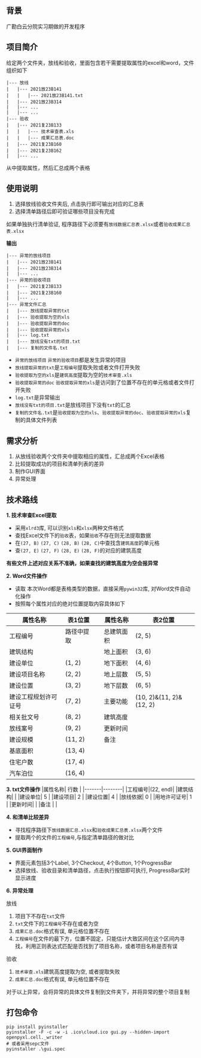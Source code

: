 ## 背景
广勘白云分院实习期做的开发程序
## 项目简介
给定两个文件夹，放线和验收，里面包含若干需要提取属性的excel和word，文件组织如下
```
|--- 放线
|   |--- 2021放23B141
|   |   |--- 2021放23B141.txt
|   |--- 2021放23B314
|   |--- ...
|   |--- ...
|--- 验收
|   |--- 2021复23B133
|   |   |--- 技术审查表.xls
|   |   |--- 成果汇总表.doc
|   |--- 2021复23B160
|   |--- 2021复23B162
|   |--- ...
```
从中提取属性，然后汇总成两个表格

## 使用说明
1. 选择放线验收文件夹后, 点击执行即可输出对应的汇总表
2. 选择清单路径后即可验证哪些项目没有完成

如果单独执行清单验证, 程序路径下必须要有`放线数据汇总表.xlsx`或者`验收成果汇总表.xlsx` 

**输出** 
```
|--- 异常的放线项目
|   |--- 2021放23B141
|   |--- 2021放23B314
|   |--- ...
|--- 异常的验收项目
|   |--- 2021复23B133
|   |--- 2021复23B160
|   |--- ...
|--- 异常文件汇总
|   |--- 放线提取异常的txt
|   |--- 验收提取为空的xls
|   |--- 验收提取异常的doc
|   |--- 验收提取异常的xls
|   |--- log.txt
|   |--- 放线没有txt的项目.txt
|   |--- 复制的文件名.txt
```
- `异常的放线项目` `异常的验收项目`都是发生异常的项目
- `放线提取异常的txt`是`工程编号`提取失败或者文件打开失败
- `验收提取为空的xls`是`建筑高度`提取为空的`技术审查.xls`
- `验收提取异常的doc` `验收提取异常的xls`是访问到了位置不存在的单元格或者文件打开失败
- `log.txt`是异常输出
- `放线没有txt的项目.txt`是放线项目下没有`txt`的汇总
- `复制的文件名.txt`是`验收提取为空的xls`、`验收提取异常的doc`、`验收提取异常的xls`复制的具体文件列表

## 需求分析
1. 从放线验收两个文件夹中提取相应的属性，汇总成两个Excel表格
2. 比较提取成功的项目和清单列表的差异
3. 制作GUI界面
4. 异常处理

## 技术路线
**1. 技术审查Excel提取**
- 采用`xlrd3`库, 可以识别`xls`和`xlsx`两种文件格式
- 查找Excel文件下的`验收`表，如果`验收`不存在则无法提取数据
- 在`(27, B)` `(27, C)` `(28, B)` `(28, C)`中查找含`建筑高度`的单元格
- 查`(27, E)` `(27, F)` `(28, E)` `(28, F)`的对应的建筑高度

**有些文件上述对应关系不准确，如果查找的建筑高度为空会报异常**
  
**2. Word文件操作**
- 读取 本次Word都是表格类型的数据，直接采用`pywin32`库, 对Word文件自动化操作
- 按照每个属性对应的绝对位置提取内容具体如下

|属性名称|  表1位置    |   |属性名称|  表2位置    |
|-------|--------  |-------|-------|-------- |
|工程编号|路径中提取|   |总建筑面积|(2, 5)|
|建筑结构|         |   |地上面积|(3, 6)|
|建设单位|(1, 2)    |   |地下面积|(4, 6)|
|建设项目名称|(2, 2)|   |地上层数|(5, 5)|
|建设位置|(3, 2)    |   |地下层数|(6, 5)|
|建设工程规划许可证号|(7, 2)|   |主要功能|(10, 2)&(11, 2)&(12, 2)|
|相关批文号|(8, 2)  |   |建筑高度|      |
|放线案号|(9, 2)    |   |更新时间|      |
|建设规模|(11, 2)   |   |备注    |      |
|基底面积|(13, 4)   |
|住宅户数|(17, 4)   |
|汽车泊位|(16, 4)   |

**3. txt文件操作**
|属性名称|  行数  |
|-------|--------|
|工程编号|(22, end)|
|建筑结构|        |
|建设单位|   5    |
|建设项目|   2    |
|建设位置|   4    |
|放线依据|   0    |
|用地许可证号|   1    |
|更新时间|        |
|备注   |        |

**4. 和清单比较差异**
- 寻找程序路径下`放线数据汇总.xlsx`和`验收成果汇总表.xlsx`两个文件
- 提取两个的文件的`工程编号`,与指定清单路径的做对比

**5. GUI界面制作**
- 界面元素包括3个Label, 3个Checkout, 4个Button, 1个ProgressBar
- 选择放线、验收目录和清单路径，点击执行按钮即可执行, ProgressBar实时显示进度

**6. 异常处理** 

放线 
1. 项目下不存在`txt`文件
2. `txt`文件下的`工程编号`不存在或者为空
3. `成果汇总.doc`格式有误, 单元格位置不存在
4. `工程编号`在文件的最下方，位置不固定，只能估计大致区间在这个区间内寻找，利用正则表达式匹配是否找到了项目名称，或者项目名称是否有误
  
验收
1. `技术审查.xls`建筑高度提取为空, 或者提取失败
2. `成果汇总.doc`格式有误, 单元格位置不存在

对于以上异常，会将异常的具体文件复制到文件夹下，并将异常的整个项目复制

## 打包命令
```shell
pip install pyinstaller
pyinstaller -F -c -w -i .ico\cloud.ico gui.py --hidden-import openpyxl.cell._writer
# 或者采用sepc文件
pyinstaller .\gui.spec
```

